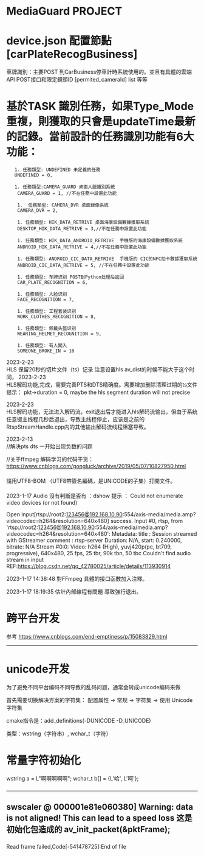 ﻿# MediaGuard PROJECT


# device.json 配置節點 [carPlateRecogBusiness]
車牌識別：主要POST 到CarBusiness停車計時系統使用的。並且有具體的雲端API POST接口和限定鏡頭ID [permited_cameraId] list 等等

# 基於TASK 識別任務，如果Type_Mode 重複，則獲取的只會是updateTime最新的記錄。當前設計的任務識別功能有6大功能：
    
       1. 任務類型: UNDEFINED 未定義的任務
       UNDEFINED = 0,

       1. 任務類型:CAMERA_GUARD 桌面人臉識別系統  
        CAMERA_GUARD = 1, //不在任務中設置此功能

        1.  任務類型: CAMERA_DVR 桌面錄像系統
        CAMERA_DVR = 2,

        1. 任務類型: HIK_DATA_RETRIVE 桌面海康設備數據獲取系統
        DESKTOP_HIK_DATA_RETRIVE = 3,//不在任務中設置此功能

        1. 任務類型: HIK_DATA_ANDROID_RETRIVE  手機版的海康設備數據獲取系統
        ANDROID_HIK_DATA_RETRIVE = 4,//不在任務中設置此功能

        1. 任務類型: ANDROID_CIC_DATA_RETRIVE  手機版的 CIC的NFC拍卡數據獲取系統
        ANDROID_CIC_DATA_RETRIVE = 5, //不在任務中設置此功能

        1. 任務類型: 车牌识别 POST到Python处理后返回
        CAR_PLATE_RECOGNITION = 6,

        1. 任務類型: 人脸识别
        FACE_RECOGNITION = 7,

        1. 任務類型: 工程着装识别
        WORK_CLOTHES_RECOGNITION = 8,

        1. 任務類型: 佩戴头盔识别
        WEARING_HELMET_RECOGNITION = 9,

        1. 任務類型: 有人闖入
        SOMEONE_BROKE_IN = 10

2023-2-23  
HLS 保留20秒的切片文件（ts）记录 注意设置hls av_dist的时候不能大于这个时间，
2023-2-23  
HLS解码功能,完成，需要完善PTS和DTS精确度。需要增加删除清理过期的ts文件  
提示： pkt->duration = 0, maybe the hls segment duration will not precise  

2023-2-23    
HLS解码功能，无法进入解码流，exit退出后才能进入hls解码流输出，但由于系统任意键主线程几秒后退出，导致主线程停止，应该是之前的RtspStreamHandle.cpp内的其他输出解码流线程阻塞导致。
  
2023-2-13  
//解决pts dts 一开始出现负数的问题  

//关于ffmpeg 解码学习的代码干货：  
https://www.cnblogs.com/gongluck/archive/2019/05/07/10827950.html  

####  
請用UTF8-BOM （UTF8帶簽名編碼，是UNICODE的子集）打開文件。
####
2023-1-17
 Audio 沒有判斷是否有 ：dshow 提示 ： Could not enumerate video devices (or not found)

Open input[rtsp://root2:123456@192.168.10.90:554/axis-media/media.amp?videocodec=h264&resolution=640x480] success.
Input #0, rtsp, from 'rtsp://root2:123456@192.168.10.90:554/axis-media/media.amp?videocodec=h264&resolution=640x480':
  Metadata:
    title           : Session streamed with GStreamer
    comment         : rtsp-server
  Duration: N/A, start: 0.240000, bitrate: N/A
    Stream #0:0: Video: h264 (High), yuvj420p(pc, bt709, progressive), 640x480, 25 fps, 25 tbr, 90k tbn, 50 tbc
Couldn't find audio stream in input 
REF:https://blog.csdn.net/qq_42780025/article/details/113930914

2023-1-17 14:38:48
對FFmpeg 具體的接口函數加入注釋。

2023-1-17 18:19:35
估計內部線程有問題 導致強行退出。
###
# 跨平台开发 
参考 https://www.cnblogs.com/end-emptiness/p/15083829.html

----------------------------------------------------------  
# unicode开发
为了避免不同平台编码不同导致的乱码问题，通常会转成unicode编码来做

首先需要切换解决方案的字符集：
配置属性 -> 常规 -> 字符集 -> 使用 Unicode 字符集

cmake指令是：add_definitions(-DUNICODE -D_UNICODE)

类型：wstring（字符串）, wchar_t（字符）

# 常量字符初始化
wstring a = L"啊啊啊啊啊";
wchar_t b[] = {L'哈', L'呵'};  
###
----------------------------------------------------------  
swscaler @ 000001e81e060380] Warning: data is not aligned! This can lead to a speed loss  这是初始化包造成的 av_init_packet(&pktFrame);
----------------------------------------------------------  
###
Read frame failed,Code[-541478725]:End of file